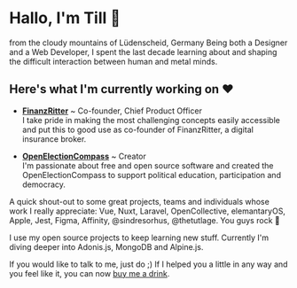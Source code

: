 # Hallo, I'm Till 👋
from the cloudy mountains of Lüden­scheid, Germany
Being both a Designer and a Web Developer, I spent the last decade learning about and shaping the difficult interaction between human and metal minds.

## Here's what I'm currently working on :heart:

- [**FinanzRitter**](https://finanzritter.com) ~ Co-founder, Chief Product Officer<br>
  I take pride in making the most challenging concepts easily accessible and put this to good use as co-founder of FinanzRitter, a digital insurance broker.

- [**OpenElectionCompass**](https://open-election-compass.com) ~ Creator<br>
  I'm passionate about free and open source software and created the Open­Election­Compass to support political education, participation and democracy.

A quick shout-out to some great projects, teams and individuals whose work I really appreciate: Vue, Nuxt, Laravel, OpenCollective, elemantaryOS, Apple, Jest, Figma, Affinity, @sindresorhus, @thetutlage. You guys rock :metal:

I use my open source projects to keep learning new stuff. Currently I'm diving deeper into Adonis.js, MongoDB and Alpine.js.

If you would like to talk to me, just do ;) If I helped you a little in any way and you feel like it, you can now [buy me a drink](https://www.buymeacoffee.com/tillsanders).
